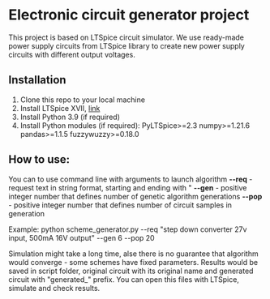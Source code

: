 # Electronic circuit generator project

This project is based on LTSpice circuit simulator. We use ready-made power supply circuits from LTSpice library to create new power supply 
circuits with different output voltages.

## Installation
1. Clone this repo to your local machine
2. Install LTSpice XVII, [link](https://www.analog.com/en/design-center/design-tools-and-calculators/ltspice-simulator.html)
3. Install Python 3.9 (if required)
4. Install Python modules (if required):
    PyLTSpice>=2.3
    numpy>=1.21.6
    pandas>=1.1.5
    fuzzywuzzy>=0.18.0

## How to use:
  You can to use command line with arguments to launch algorithm
  **--req** - request text in string format, starting and ending with "
  **--gen** - positive integer number that defines number of genetic algorithm generations
  **--pop** - positive integer number that defines number of circuit samples in generation 

Example: 
python scheme_generator.py --req "step down converter 27v input, 500mA 16V output" --gen 6 --pop 20

Simulation might take a long time, alse there is no guarantee that algorithm would converge - some schemes have fixed parameters.
Results would be saved in script folder, original circuit with its original name and generated circuit with "generated_" prefix.
You can open this files with LTSpice, simulate and check results.
